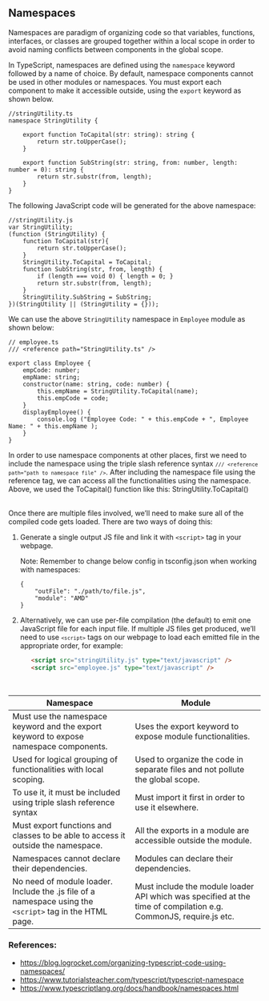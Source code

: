 ## Namespaces

Namespaces are paradigm of organizing code so that variables, functions, interfaces, or classes are grouped together within a local scope in order to avoid naming conflicts between components in the global scope.

In TypeScript, namespaces are defined using the <code>namespace</code> keyword followed by a name of choice.
By default, namespace components cannot be used in other modules or namespaces. You must export each component to make it accessible outside, using the <code>export</code> keyword as shown below. 
```TS
//stringUtility.ts
namespace StringUtility {

    export function ToCapital(str: string): string {
        return str.toUpperCase();
    }

    export function SubString(str: string, from: number, length: number = 0): string {
        return str.substr(from, length);
    }
}
```

The following JavaScript code will be generated for the above namespace:
```JS
//stringUtility.js
var StringUtility;
(function (StringUtility) {
    function ToCapital(str){
        return str.toUpperCase();
    }
    StringUtility.ToCapital = ToCapital;
    function SubString(str, from, length) {
        if (length === void 0) { length = 0; }
        return str.substr(from, length);
    }
    StringUtility.SubString = SubString;
})(StringUtility || (StringUtility = {}));
```

We can use the above <code>StringUtility</code> namespace in <code>Employee</code> module as shown below:
```TS
// employee.ts
/// <reference path="StringUtility.ts" />

export class Employee {
    empCode: number;
    empName: string;
    constructor(name: string, code: number) {
        this.empName = StringUtility.ToCapital(name);
        this.empCode = code;
    }
    displayEmployee() {
        console.log ("Employee Code: " + this.empCode + ", Employee Name: " + this.empName );
    }
}
```

In order to use namespace components at other places, first we need to include the namespace using the triple slash reference syntax <code>```/// <reference path="path to namespace file" />```</code>. After including the namespace file using the reference tag, we can access all the functionalities using the namespace. Above, we used the ToCapital() function like this: StringUtility.ToCapital()

<br>
Once there are multiple files involved, we’ll need to make sure all of the compiled code gets loaded. There are two ways of doing this:

1. Generate a single output JS file and link it with ```<script>``` tag in your webpage.

   Note: Remember to change below config in tsconfig.json when working with namespaces:
   ```JS
   {
       "outFile": "./path/to/file.js",
       "module": "AMD"
   }
   ```

2. Alternatively, we can use per-file compilation (the default) to emit one JavaScript file for each input file. If multiple JS files get produced, we’ll need to use <code>```<script>```</code> tags on our webpage to load each emitted file in the appropriate order, for example:
   ```HTML
      <script src="stringUtility.js" type="text/javascript" />
      <script src="employee.js" type="text/javascript" />
   ```

<br>

|Namespace | Module|
|----------|-------|
|Must use the namespace keyword and the export keyword to expose namespace components. | Uses the export keyword to expose module functionalities. |
|Used for logical grouping of functionalities with local scoping.|Used to organize the code in separate files and not pollute the global scope. |
|To use it, it must be included using triple slash reference syntax |Must import it first in order to use it elsewhere. |
|Must export functions and classes to be able to access it outside the namespace. |All the exports in a module are accessible outside the module. |
|Namespaces cannot declare their dependencies. |Modules can declare their dependencies. |
|No need of module loader. Include the .js file of a namespace using the ```<script>``` tag in the HTML page. |Must include the module loader API which was specified at the time of compilation e.g. CommonJS, require.js etc. |


### References:
* https://blog.logrocket.com/organizing-typescript-code-using-namespaces/
* https://www.tutorialsteacher.com/typescript/typescript-namespace
* https://www.typescriptlang.org/docs/handbook/namespaces.html